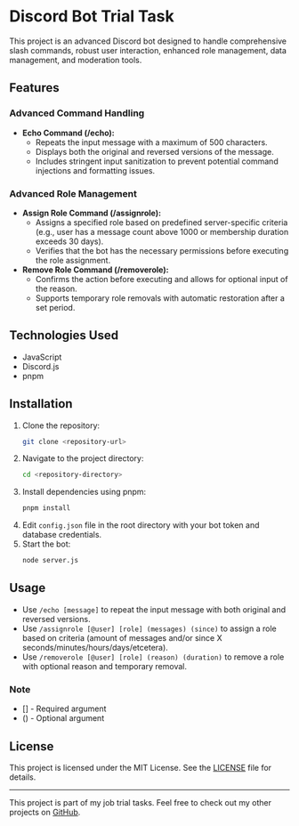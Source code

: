 # Discord Bot Trial Task

This project is an advanced Discord bot designed to handle comprehensive slash commands, robust user interaction, enhanced role management, data management, and moderation tools.

## Features

### Advanced Command Handling
- **Echo Command (/echo):**
  - Repeats the input message with a maximum of 500 characters.
  - Displays both the original and reversed versions of the message.
  - Includes stringent input sanitization to prevent potential command injections and formatting issues.

### Advanced Role Management
- **Assign Role Command (/assignrole):**
  - Assigns a specified role based on predefined server-specific criteria (e.g., user has a message count above 1000 or membership duration exceeds 30 days).
  - Verifies that the bot has the necessary permissions before executing the role assignment.
- **Remove Role Command (/removerole):**
  - Confirms the action before executing and allows for optional input of the reason.
  - Supports temporary role removals with automatic restoration after a set period.

## Technologies Used

- JavaScript
- Discord.js
- pnpm

## Installation

1. Clone the repository:
    ```sh
    git clone <repository-url>
    ```
2. Navigate to the project directory:
    ```sh
    cd <repository-directory>
    ```
3. Install dependencies using pnpm:
    ```sh
    pnpm install
    ```
4. Edit `config.json` file in the root directory with your bot token and database credentials.
5. Start the bot:
    ```sh
    node server.js
    ```

## Usage

- Use `/echo [message]` to repeat the input message with both original and reversed versions.
- Use `/assignrole [@user] [role] (messages) (since)` to assign a role based on criteria (amount of messages and/or since X seconds/minutes/hours/days/etcetera).
- Use `/removerole [@user] [role] (reason) (duration)` to remove a role with optional reason and temporary removal.

### Note
- [] - Required argument
- () - Optional argument 

## License

This project is licensed under the MIT License. See the [LICENSE](LICENSE) file for details.

---

This project is part of my job trial tasks. Feel free to check out my other projects on [GitHub](https://github.com/Anthony01M).